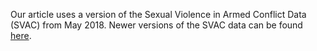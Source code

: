 Our article uses a version of the Sexual Violence in Armed Conflict Data (SVAC) from May 2018. Newer versions of the SVAC data can be found [here](http://www.sexualviolencedata.org/).

